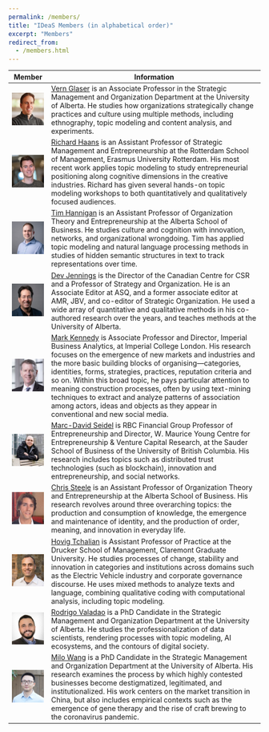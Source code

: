 ```yaml
---
permalink: /members/
title: "IDeaS Members (in alphabetical order)"
excerpt: "Members"
redirect_from: 
  - /members.html
---
```


| Member  | Information |
| ------------- | ------------- |
|![Vern Glaser](/images/vern.png)| [Vern Glaser](https://apps.ualberta.ca/directory/person/vglaser) is an Associate Professor in the Strategic Management and Organization Department at the University of Alberta. He studies how organizations strategically change practices and culture using multiple methods, including ethnography, topic modeling and content analysis, and experiments.|
|![Richard Haans](/images/richard.png)| [Richard Haans](https://www.rsm.nl/people/richard-haans/) is an Assistant Professor of Strategic Management and Entrepreneurship at the Rotterdam School of Management, Erasmus University Rotterdam. His most recent work applies topic modeling to study entrepreneurial positioning along cognitive dimensions in the creative industries. Richard has given several hands-on topic modeling workshops to both quantitatively and qualitatively focused audiences.|
|![Tim Hannigan](/images/tim.png)| [Tim Hannigan](https://apps.ualberta.ca/directory/person/thanniga) is an Assistant Professor of Organization Theory and Entrepreneurship at the Alberta School of Business. He studies culture and cognition with innovation, networks, and organizational wrongdoing. Tim has applied topic modeling and natural language processing methods in studies of hidden semantic structures in text to track representations over time.|
|![Dev Jennings](/images/dev.png)| [Dev Jennings](https://apps.ualberta.ca/directory/person/dj1) is the Director of the Canadian Centre for CSR and a Professor of Strategy and Organization. He is an Associate Editor at ASQ, and a former associate editor at AMR, JBV, and co-editor of Strategic Organization. He used a wide array of quantitative and qualitative methods in his co-authored research over the years, and teaches methods at the University of Alberta.|
|![Mark Kennedy](/images/mark.png)| [Mark Kennedy](https://www.imperial.ac.uk/people/mark.kennedy) is Associate Professor and Director, Imperial Business Analytics, at Imperial College London. His research focuses on the emergence of new markets and industries and the more basic building blocks of organising—categories, identities, forms, strategies, practices, reputation criteria and so on. Within this broad topic, he pays particular attention to meaning construction processes, often by using text-mining techniques to extract and analyze patterns of association among actors, ideas and objects as they appear in conventional and new social media.|
|![Marc-David Seidel](/images/marc-david.png)| [Marc-David Seidel](https://www.sauder.ubc.ca/people/marc-david-l-seidel) is RBC Financial Group Professor of Entrepreneurship and Director, W. Maurice Young Centre for Entrepreneurship & Venture Capital Research, at the Sauder School of Business of the University of British Columbia. His research includes topics such as distributed trust technologies (such as blockchain), innovation and entrepreneurship, and social networks.|
|![Chris Steele](/images/chris.png)| [Chris Steele](https://www.sauder.ubc.ca/people/marc-david-l-seidel) is an Assistant Professor of Organization Theory and Entrepreneurship at the Alberta School of Business. His research revolves around three overarching topics: the production and consumption of knowledge, the emergence and maintenance of identity, and the production of order, meaning, and innovation in everyday life.
|![Hovig Tchalian](/images/hovig.png)| [Hovig Tchalian](https://www.cgu.edu/people/hovig-tchalian/) is Assistant Professor of Practice at the Drucker School of Management, Claremont Graduate University. He studies processes of change, stability and innovation in categories and institutions across domains such as the Electric Vehicle industry and corporate governance discourse. He uses mixed methods to analyze texts and language, combining qualitative coding with computational analysis, including topic modeling.
|![Rodrigo Valadao](/images/rodrigo.png)| [Rodrigo Valadao](https://www.ualberta.ca/business/programs/phd/students/rodrigo-valadao.html) is a PhD Candidate in the Strategic Management and Organization Department at the University of Alberta. He studies the professionalization of data scientists, rendering processes with topic modeling, AI ecosystems, and the contours of digital society.|
|![Milo Wang](/images/milo.png)| [Milo Wang](https://www.ualberta.ca/business/programs/phd/students/milo-wang.html) is a PhD Candidate in the Strategic Management and Organization Department at the University of Alberta. His research examines the process by which highly contested businesses become destigmatized, legitimated, and institutionalized. His work centers on the market transition in China, but also includes empirical contexts such as the emergence of gene therapy and the rise of craft brewing to the coronavirus pandemic.|
